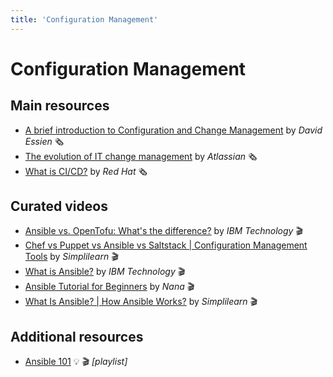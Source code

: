 ```yaml
---
title: 'Configuration Management'
---
```



Configuration Management
========================


## Main resources

* [A brief introduction to Configuration and Change Management](https://www.codementor.io/@davidessienshare/a-brief-introduction-to-configuration-and-change-management-wtfejj8hi) by *David Essien* 🗞
* [The evolution of IT change management](https://www.atlassian.com/itsm/change-management) by *Atlassian* 🗞
* [What is CI/CD?](https://www.redhat.com/en/topics/automation/what-is-configuration-management) by *Red Hat* 🗞


## Curated videos

* [Ansible vs. OpenTofu: What's the difference?](https://www.youtube.com/watch?v=rx4Uh3jv1cA) by *IBM Technology* 🎬
* [Chef vs Puppet vs Ansible vs Saltstack | Configuration Management Tools](https://www.youtube.com/watch?v=R8_veQiYBjI) by *Simplilearn* 🎬
* [What is Ansible?](https://www.youtube.com/watch?v=fHO1X93e4WA) by *IBM Technology* 🎬
* [Ansible Tutorial for Beginners](https://www.youtube.com/watch?v=1id6ERvfozo) by *Nana* 🎬
* [What Is Ansible? | How Ansible Works?](https://www.youtube.com/watch?v=wgQ3rHFTM4E) by *Simplilearn* 🎬


## Additional resources

* [Ansible 101](https://www.youtube.com/playlist?list=PL2_OBreMn7FqZkvMYt6ATmgC0KAGGJNAN) 💡 🎬 *[playlist]*
